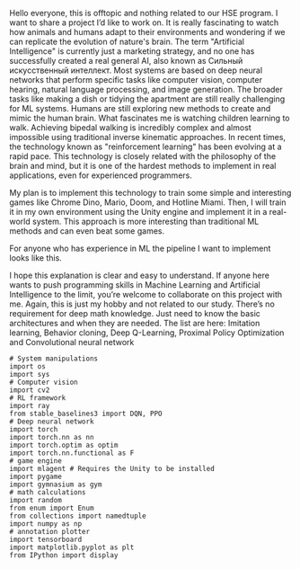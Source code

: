 Hello everyone, this is offtopic and nothing related to our HSE program. I want to share a project I’d like to work on. It is really fascinating to watch how animals and humans adapt to their environments and wondering if we can replicate the evolution of nature's brain. The term "Artificial Intelligence" is currently just a marketing strategy, and no one has successfully created a real general AI, also known as Сильный искусственный интеллект.
Most systems are based on deep neural networks that perform specific tasks like computer vision, computer hearing, natural language processing, and image generation. The broader tasks like making a dish or tidying the apartment are still really challenging for ML systems. Humans are still exploring new methods to create and mimic the human brain.
What fascinates me is watching children learning to walk. Achieving bipedal walking is incredibly complex and almost impossible using traditional inverse kinematic approaches.
In recent times, the technology known as "reinforcement learning" has been evolving at a rapid pace. This technology is closely related with the philosophy of the brain and mind, but it is one of the hardest methods to implement in real applications, even for experienced programmers. 





























My plan is to implement this technology to train some simple and interesting games like Chrome Dino, Mario, Doom, and Hotline Miami. Then, I will train it in my own environment using the Unity engine and implement it in a real-world system. This approach is more interesting than traditional ML methods and can even beat some games. 

















For anyone who has experience in ML the pipeline I want to implement looks like this. 

I hope this explanation is clear and easy to understand. If anyone here wants to push programming skills in Machine Learning and Artificial Intelligence to the limit, you’re welcome to collaborate on this project with me. Again, this is just my hobby and not related to our study. There’s no requirement for deep math knowledge. Just need to know the basic architectures and when they are needed. The list are here: Imitation learning, Behavior cloning, Deep Q-Learning, Proximal Policy Optimization and Convolutional neural network
```
# System manipulations
import os
import sys
# Computer vision
import cv2
# RL framework
import ray
from stable_baselines3 import DQN, PPO
# Deep neural network
import torch
import torch.nn as nn
import torch.optim as optim
import torch.nn.functional as F
# game engine
import mlagent # Requires the Unity to be installed
import pygame
import gymnasium as gym
# math calculations
import random
from enum import Enum
from collections import namedtuple
import numpy as np
# annotation plotter
import tensorboard
import matplotlib.pyplot as plt
from IPython import display
```


